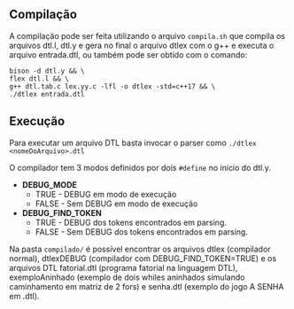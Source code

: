 ## Compilação

A compilação pode ser feita utilizando o arquivo `compila.sh` que compila os arquivos dtl.l, dtl.y e gera no final o arquivo dtlex com o g++ e executa o arquivo entrada.dtl, ou também pode ser obtido com o comando:
```
bison -d dtl.y && \
flex dtl.l && \
g++ dtl.tab.c lex.yy.c -lfl -o dtlex -std=c++17 && \
./dtlex entrada.dtl 
```

## Execução

Para executar um arquivo DTL basta invocar o parser como `./dtlex <nomeDoArquivo>.dtl`

O compilador tem 3 modos definidos por dois `#define` no inicio do dtl.y.
* **DEBUG_MODE**
  * TRUE - DEBUG em modo de execução
  * FALSE - Sem DEBUG em modo de execução
* **DEBUG_FIND_TOKEN**
  * TRUE - DEBUG dos tokens encontrados em parsing.
  * FALSE - Sem DEBUG dos tokens encontrados em parsing.

Na pasta `compilado/` é possível encontrar os arquivos dtlex (compilador normal), dtlexDEBUG (compilador com DEBUG_FIND_TOKEN=TRUE) e os arquivos DTL fatorial.dtl (programa fatorial na linguagem DTL), exemploAninhado (exemplo de dois whiles aninhados simulando caminhamento em matriz de 2 fors) e senha.dtl (exemplo do jogo A SENHA em .dtl).